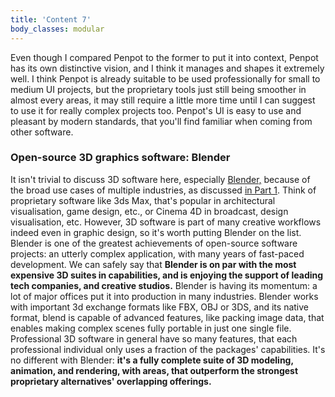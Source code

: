```yaml
---
title: 'Content 7'
body_classes: modular
---
```


Even though I compared Penpot to the former to put it into context, Penpot has its own distinctive vision, and I think it manages and shapes it extremely well. I think Penpot is already suitable to be used professionally for small to medium UI projects, but the proprietary tools just still being smoother in almost every areas, it may still require a little more time until I can suggest to use it for really complex projects too. Penpot's UI is easy to use and pleasant by modern standards, that you'll find familiar when coming from other software.

### Open-source 3D graphics software: Blender
It isn't trivial to discuss 3D software here, especially [Blender,](https://www.blender.org) because of the broad use cases of multiple industries, as discussed [in Part 1](/blog/introducing-an-open-source-creative-software-ecosystem-for-professional-graphic-design-on-linux-part-1). Think of proprietary software like 3ds Max, that's popular in architectural visualisation, game design, etc., or Cinema 4D in broadcast, design visualisation, etc. However, 3D software is part of many creative workflows indeed even in graphic design, so it's worth putting Blender on the list. Blender is one of the greatest achievements of open-source software projects: an utterly complex application, with many years of fast-paced development. We can safely say that **Blender is on par with the most expensive 3D suites in capabilities, and is enjoying the support of leading tech companies, and creative studios.** Blender is having its momentum: a lot of major offices put it into production in many industries. Blender works with important 3d exchange formats like FBX, OBJ or 3DS, and its native format, blend is capable of advanced features, like packing image data, that enables making complex scenes fully portable in just one single file. Professional 3D software in general have so many features, that each professional individual only uses a fraction of the packages' capabilities. It's no different with Blender: **it's a fully complete suite of 3D modeling, animation, and rendering, with areas, that outperform the strongest proprietary alternatives' overlapping offerings.**